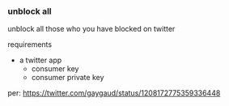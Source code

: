 ### unblock all
unblock all those who you have blocked on twitter

requirements
- a twitter app
	- consumer key
	- consumer private key

per: https://twitter.com/gaygaud/status/1208172775359336448
